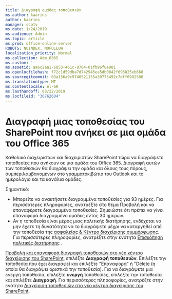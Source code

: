 ```yaml
---
title: Διαγραφή ομάδας τοποθεσιών
ms.author: kaarins
author: kaarins
manager: scotv
ms.date: 1/24/2019
ms.audience: Admin
ms.topic: article
ms.prod: office-online-server
ROBOTS: NOINDEX, NOFOLLOW
localization_priority: Normal
ms.collection: Adm_O365
ms.custom: ''
ms.assetid: aa6c2aa1-6853-461c-8764-01fb96f8e981
ms.openlocfilehash: f72c1d59dba7d742945ea5db0842f696825eb660
ms.sourcegitcommit: 03a156a9c9740521155a30775492c7dff0982588
ms.translationtype: MT
ms.contentlocale: el-GR
ms.lasthandoff: 03/22/2019
ms.locfileid: "30762604"
---
```

# <a name="delete-a-sharepoint-site-that-belongs-to-an-office-365-group"></a>Διαγραφή μιας τοποθεσίας του SharePoint που ανήκει σε μια ομάδα του Office 365

Καθολικό διαχειριστών και διαχειριστών SharePoint τώρα να διαγράψετε τοποθεσίες που ανήκουν σε μια ομάδα του Office 365. Διαγραφή αυτών των τοποθεσιών θα διαγράψει την ομάδα και όλους τους πόρους, συμπεριλαμβανομένων στο γραμματοκιβώτιο του Outlook και το ημερολόγιο και τα κανάλια ομάδες.
  
Σημαντικό:
- Μπορείτε να ανακτήσετε διαγραμμένα τοποθεσίες για 93 ημέρες. Για περισσότερες πληροφορίες, ανατρέξτε στο θέμα Προβολή και να επαναφέρετε διαγραμμένα τοποθεσίες. Σημειώστε ότι πρέπει να γίνει επαναφορά διαγραμμένο ομάδες εντός 30 ημερών. 
- Αν η τοποθεσία είναι μέρος μιας πολιτικής διατήρησης, ενδέχεται να μην έχετε τη δυνατότητα να το διαγράψετε μέχρι να καταργηθεί από την τοποθεσία της [ασφαλείας &amp; Κέντρο διαχείρισης συμμόρφωσης](https://protection.office.com/?rfr=AdminCenter#/retention). Για περισσότερες πληροφορίες, ανατρέξτε στην ενότητα [Επισκόπηση πολιτικές διατήρησης](https://docs.microsoft.com/office365/securitycompliance/retention-policies#content-in-onedrive-accounts-and-sharepoint-sites) . 
  
[Προβολή και επαναφορά διαγραφή τοποθεσιών στο νέο κέντρο διαχείρισης του SharePoint](https://docs.microsoft.com/sharepoint/view-and-restore-deleted-sites-in-new-admin-center), επιλέξτε **Διαγραφή τοποθεσιών**. Επιλέξτε την τοποθεσία που έχει διαγραφεί και επιλέξτε "Επαναφορά" ή "Delete (η οποία θα διαγράψει οριστικά την τοποθεσία). Για να διαγράψετε μια ενεργή τοποθεσία, επιλέξτε **ενεργή** τοποθεσίες, επιλέξτε την τοποθεσία και επιλέξτε **Διαγραφή**. Για περισσότερες πληροφορίες, ανατρέξτε στην ενότητα [Διαχείριση τοποθεσιών στο νέο κέντρο διαχείρισης του SharePoint](https://docs.microsoft.com/sharepoint/manage-sites-in-new-admin-center).
  

